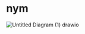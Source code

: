 # nym
![Untitled Diagram (1) drawio](https://user-images.githubusercontent.com/65087063/163556632-c687c61e-c1d0-4df4-b195-25c23a460eaf.png)
